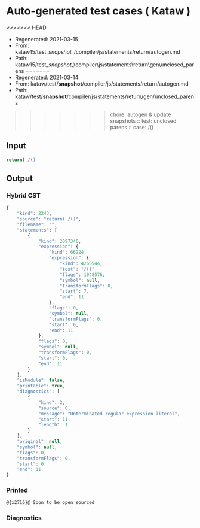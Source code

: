 # Auto-generated test cases ( Kataw )
<<<<<<< HEAD
- Regenerated: 2021-03-15
- From: kataw15/test\__snapshot__/compiler/js/statements/return/autogen.md
- Path: kataw15/test\__snapshot__\compiler\js\statements\return\gen\unclosed_parens
=======
- Regenerated: 2021-03-14
- From: kataw/test/__snapshot__/compiler/js/statements/return/autogen.md
- Path: kataw/test/__snapshot__/compiler/js/statements/return/gen/unclosed_parens
>>>>>>> chore: autogen & update snapshots
> :: test: unclosed parens
> :: case: /()
## Input

`````js
return( /()
`````

## Output

### Hybrid CST

```javascript
{
    "kind": 2243,
    "source": "return( /()",
    "filename": "",
    "statements": [
        {
            "kind": 2097346,
            "expression": {
                "kind": 66224,
                "expression": {
                    "kind": 4260544,
                    "text": "/()",
                    "flags": 1048576,
                    "symbol": null,
                    "transformFlags": 0,
                    "start": 7,
                    "end": 11
                },
                "flags": 0,
                "symbol": null,
                "transformFlags": 0,
                "start": 6,
                "end": 11
            },
            "flags": 0,
            "symbol": null,
            "transformFlags": 0,
            "start": 0,
            "end": 11
        }
    ],
    "isModule": false,
    "printable": true,
    "diagnostics": [
        {
            "kind": 2,
            "source": 0,
            "message": "Unterminated regular expression literal",
            "start": 11,
            "length": 1
        }
    ],
    "original": null,
    "symbol": null,
    "flags": 0,
    "transformFlags": 0,
    "start": 0,
    "end": 11
}
```

### Printed

```javascript
@{x2716}@ Soon to be open sourced
```

### Diagnostics

```javascript

```

